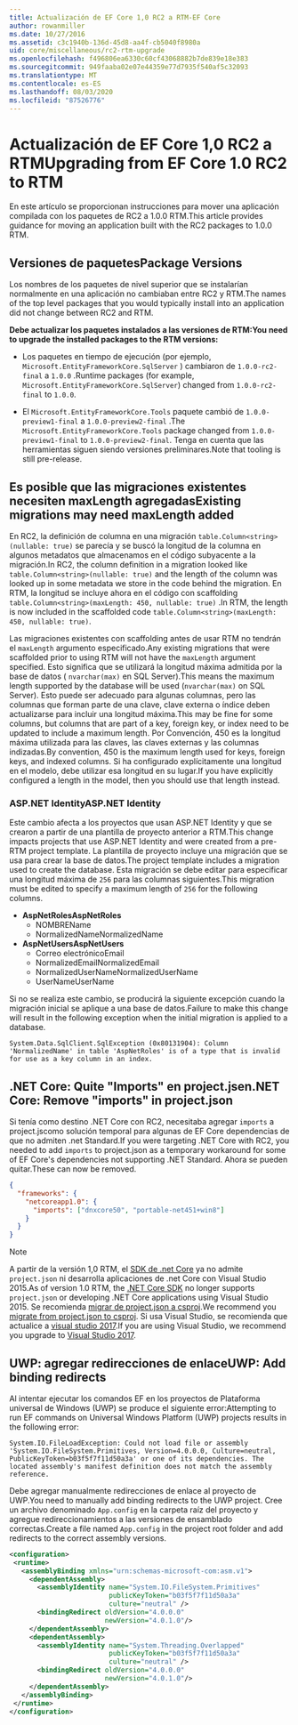 ```yaml
---
title: Actualización de EF Core 1,0 RC2 a RTM-EF Core
author: rowanmiller
ms.date: 10/27/2016
ms.assetid: c3c1940b-136d-45d8-aa4f-cb5040f8980a
uid: core/miscellaneous/rc2-rtm-upgrade
ms.openlocfilehash: f496806ea6330c60cf43068882b7de839e18e383
ms.sourcegitcommit: 949faaba02e07e44359e77d7935f540af5c32093
ms.translationtype: MT
ms.contentlocale: es-ES
ms.lasthandoff: 08/03/2020
ms.locfileid: "87526776"
---
```

# <a name="upgrading-from-ef-core-10-rc2-to-rtm"></a><span data-ttu-id="c4900-102">Actualización de EF Core 1,0 RC2 a RTM</span><span class="sxs-lookup"><span data-stu-id="c4900-102">Upgrading from EF Core 1.0 RC2 to RTM</span></span>

<span data-ttu-id="c4900-103">En este artículo se proporcionan instrucciones para mover una aplicación compilada con los paquetes de RC2 a 1.0.0 RTM.</span><span class="sxs-lookup"><span data-stu-id="c4900-103">This article provides guidance for moving an application built with the RC2 packages to 1.0.0 RTM.</span></span>

## <a name="package-versions"></a><span data-ttu-id="c4900-104">Versiones de paquetes</span><span class="sxs-lookup"><span data-stu-id="c4900-104">Package Versions</span></span>

<span data-ttu-id="c4900-105">Los nombres de los paquetes de nivel superior que se instalarían normalmente en una aplicación no cambiaban entre RC2 y RTM.</span><span class="sxs-lookup"><span data-stu-id="c4900-105">The names of the top level packages that you would typically install into an application did not change between RC2 and RTM.</span></span>

<span data-ttu-id="c4900-106">**Debe actualizar los paquetes instalados a las versiones de RTM:**</span><span class="sxs-lookup"><span data-stu-id="c4900-106">**You need to upgrade the installed packages to the RTM versions:**</span></span>

* <span data-ttu-id="c4900-107">Los paquetes en tiempo de ejecución (por ejemplo, `Microsoft.EntityFrameworkCore.SqlServer` ) cambiaron de `1.0.0-rc2-final` a `1.0.0` .</span><span class="sxs-lookup"><span data-stu-id="c4900-107">Runtime packages (for example, `Microsoft.EntityFrameworkCore.SqlServer`) changed from `1.0.0-rc2-final` to `1.0.0`.</span></span>

* <span data-ttu-id="c4900-108">El `Microsoft.EntityFrameworkCore.Tools` paquete cambió de `1.0.0-preview1-final` a `1.0.0-preview2-final` .</span><span class="sxs-lookup"><span data-stu-id="c4900-108">The `Microsoft.EntityFrameworkCore.Tools` package changed from `1.0.0-preview1-final` to `1.0.0-preview2-final`.</span></span> <span data-ttu-id="c4900-109">Tenga en cuenta que las herramientas siguen siendo versiones preliminares.</span><span class="sxs-lookup"><span data-stu-id="c4900-109">Note that tooling is still pre-release.</span></span>

## <a name="existing-migrations-may-need-maxlength-added"></a><span data-ttu-id="c4900-110">Es posible que las migraciones existentes necesiten maxLength agregadas</span><span class="sxs-lookup"><span data-stu-id="c4900-110">Existing migrations may need maxLength added</span></span>

<span data-ttu-id="c4900-111">En RC2, la definición de columna en una migración `table.Column<string>(nullable: true)` se parecía y se buscó la longitud de la columna en algunos metadatos que almacenamos en el código subyacente a la migración.</span><span class="sxs-lookup"><span data-stu-id="c4900-111">In RC2, the column definition in a migration looked like `table.Column<string>(nullable: true)` and the length of the column was looked up in some metadata we store in the code behind the migration.</span></span> <span data-ttu-id="c4900-112">En RTM, la longitud se incluye ahora en el código con scaffolding `table.Column<string>(maxLength: 450, nullable: true)` .</span><span class="sxs-lookup"><span data-stu-id="c4900-112">In RTM, the length is now included in the scaffolded code `table.Column<string>(maxLength: 450, nullable: true)`.</span></span>

<span data-ttu-id="c4900-113">Las migraciones existentes con scaffolding antes de usar RTM no tendrán el `maxLength` argumento especificado.</span><span class="sxs-lookup"><span data-stu-id="c4900-113">Any existing migrations that were scaffolded prior to using RTM will not have the `maxLength` argument specified.</span></span> <span data-ttu-id="c4900-114">Esto significa que se utilizará la longitud máxima admitida por la base de datos ( `nvarchar(max)` en SQL Server).</span><span class="sxs-lookup"><span data-stu-id="c4900-114">This means the maximum length supported by the database will be used (`nvarchar(max)` on SQL Server).</span></span> <span data-ttu-id="c4900-115">Esto puede ser adecuado para algunas columnas, pero las columnas que forman parte de una clave, clave externa o índice deben actualizarse para incluir una longitud máxima.</span><span class="sxs-lookup"><span data-stu-id="c4900-115">This may be fine for some columns, but columns that are part of a key, foreign key, or index need to be updated to include a maximum length.</span></span> <span data-ttu-id="c4900-116">Por Convención, 450 es la longitud máxima utilizada para las claves, las claves externas y las columnas indizadas.</span><span class="sxs-lookup"><span data-stu-id="c4900-116">By convention, 450 is the maximum length used for keys, foreign keys, and indexed columns.</span></span> <span data-ttu-id="c4900-117">Si ha configurado explícitamente una longitud en el modelo, debe utilizar esa longitud en su lugar.</span><span class="sxs-lookup"><span data-stu-id="c4900-117">If you have explicitly configured a length in the model, then you should use that length instead.</span></span>

### <a name="aspnet-identity"></a><span data-ttu-id="c4900-118">ASP.NET Identity</span><span class="sxs-lookup"><span data-stu-id="c4900-118">ASP.NET Identity</span></span>

<span data-ttu-id="c4900-119">Este cambio afecta a los proyectos que usan ASP.NET Identity y que se crearon a partir de una plantilla de proyecto anterior a RTM.</span><span class="sxs-lookup"><span data-stu-id="c4900-119">This change impacts projects that use ASP.NET Identity and were created from a pre-RTM project template.</span></span> <span data-ttu-id="c4900-120">La plantilla de proyecto incluye una migración que se usa para crear la base de datos.</span><span class="sxs-lookup"><span data-stu-id="c4900-120">The project template includes a migration used to create the database.</span></span> <span data-ttu-id="c4900-121">Esta migración se debe editar para especificar una longitud máxima de `256` para las columnas siguientes.</span><span class="sxs-lookup"><span data-stu-id="c4900-121">This migration must be edited to specify a maximum length of `256` for the following columns.</span></span>

* <span data-ttu-id="c4900-122">**AspNetRoles**</span><span class="sxs-lookup"><span data-stu-id="c4900-122">**AspNetRoles**</span></span>
  * <span data-ttu-id="c4900-123">NOMBRE</span><span class="sxs-lookup"><span data-stu-id="c4900-123">Name</span></span>
  * <span data-ttu-id="c4900-124">NormalizedName</span><span class="sxs-lookup"><span data-stu-id="c4900-124">NormalizedName</span></span>
* <span data-ttu-id="c4900-125">**AspNetUsers**</span><span class="sxs-lookup"><span data-stu-id="c4900-125">**AspNetUsers**</span></span>
  * <span data-ttu-id="c4900-126">Correo electrónico</span><span class="sxs-lookup"><span data-stu-id="c4900-126">Email</span></span>
  * <span data-ttu-id="c4900-127">NormalizedEmail</span><span class="sxs-lookup"><span data-stu-id="c4900-127">NormalizedEmail</span></span>
  * <span data-ttu-id="c4900-128">NormalizedUserName</span><span class="sxs-lookup"><span data-stu-id="c4900-128">NormalizedUserName</span></span>
  * <span data-ttu-id="c4900-129">UserName</span><span class="sxs-lookup"><span data-stu-id="c4900-129">UserName</span></span>

<span data-ttu-id="c4900-130">Si no se realiza este cambio, se producirá la siguiente excepción cuando la migración inicial se aplique a una base de datos.</span><span class="sxs-lookup"><span data-stu-id="c4900-130">Failure to make this change will result in the following exception when the initial migration is applied to a database.</span></span>

``` Console
System.Data.SqlClient.SqlException (0x80131904): Column 'NormalizedName' in table 'AspNetRoles' is of a type that is invalid for use as a key column in an index.
```

## <a name="net-core-remove-imports-in-projectjson"></a><span data-ttu-id="c4900-131">.NET Core: Quite "Imports" en project.jsen</span><span class="sxs-lookup"><span data-stu-id="c4900-131">.NET Core: Remove "imports" in project.json</span></span>

<span data-ttu-id="c4900-132">Si tenía como destino .NET Core con RC2, necesitaba agregar `imports` a project.jscomo solución temporal para algunas de EF Core dependencias de que no admiten .net Standard.</span><span class="sxs-lookup"><span data-stu-id="c4900-132">If you were targeting .NET Core with RC2, you needed to add `imports` to project.json as a temporary workaround for some of EF Core's dependencies not supporting .NET Standard.</span></span> <span data-ttu-id="c4900-133">Ahora se pueden quitar.</span><span class="sxs-lookup"><span data-stu-id="c4900-133">These can now be removed.</span></span>

``` json
{
  "frameworks": {
    "netcoreapp1.0": {
      "imports": ["dnxcore50", "portable-net451+win8"]
    }
  }
}
```

> [!NOTE]  
> <span data-ttu-id="c4900-134">A partir de la versión 1,0 RTM, el [SDK de .net Core](https://www.microsoft.com/net/download/core) ya no admite `project.json` ni desarrolla aplicaciones de .net Core con Visual Studio 2015.</span><span class="sxs-lookup"><span data-stu-id="c4900-134">As of version 1.0 RTM, the [.NET Core SDK](https://www.microsoft.com/net/download/core) no longer supports `project.json` or developing .NET Core applications using Visual Studio 2015.</span></span> <span data-ttu-id="c4900-135">Se recomienda [migrar de project.json a csproj](/dotnet/articles/core/migration/).</span><span class="sxs-lookup"><span data-stu-id="c4900-135">We recommend you [migrate from project.json to csproj](/dotnet/articles/core/migration/).</span></span> <span data-ttu-id="c4900-136">Si usa Visual Studio, se recomienda que actualice a [visual studio 2017](https://www.visualstudio.com/downloads/).</span><span class="sxs-lookup"><span data-stu-id="c4900-136">If you are using Visual Studio, we recommend you upgrade to [Visual Studio 2017](https://www.visualstudio.com/downloads/).</span></span>

## <a name="uwp-add-binding-redirects"></a><span data-ttu-id="c4900-137">UWP: agregar redirecciones de enlace</span><span class="sxs-lookup"><span data-stu-id="c4900-137">UWP: Add binding redirects</span></span>

<span data-ttu-id="c4900-138">Al intentar ejecutar los comandos EF en los proyectos de Plataforma universal de Windows (UWP) se produce el siguiente error:</span><span class="sxs-lookup"><span data-stu-id="c4900-138">Attempting to run EF commands on Universal Windows Platform (UWP) projects results in the following error:</span></span>

```output
System.IO.FileLoadException: Could not load file or assembly 'System.IO.FileSystem.Primitives, Version=4.0.0.0, Culture=neutral, PublicKeyToken=b03f5f7f11d50a3a' or one of its dependencies. The located assembly's manifest definition does not match the assembly reference.
```

<span data-ttu-id="c4900-139">Debe agregar manualmente redirecciones de enlace al proyecto de UWP.</span><span class="sxs-lookup"><span data-stu-id="c4900-139">You need to manually add binding redirects to the UWP project.</span></span> <span data-ttu-id="c4900-140">Cree un archivo denominado `App.config` en la carpeta raíz del proyecto y agregue redireccionamientos a las versiones de ensamblado correctas.</span><span class="sxs-lookup"><span data-stu-id="c4900-140">Create a file named `App.config` in the project root folder and add redirects to the correct assembly versions.</span></span>

```xml
<configuration>
 <runtime>
   <assemblyBinding xmlns="urn:schemas-microsoft-com:asm.v1">
     <dependentAssembly>
       <assemblyIdentity name="System.IO.FileSystem.Primitives"
                         publicKeyToken="b03f5f7f11d50a3a"
                         culture="neutral" />
       <bindingRedirect oldVersion="4.0.0.0"
                        newVersion="4.0.1.0"/>
     </dependentAssembly>
     <dependentAssembly>
       <assemblyIdentity name="System.Threading.Overlapped"
                         publicKeyToken="b03f5f7f11d50a3a"
                         culture="neutral" />
       <bindingRedirect oldVersion="4.0.0.0"
                        newVersion="4.0.1.0"/>
     </dependentAssembly>
   </assemblyBinding>
 </runtime>
</configuration>
```
